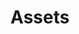 ---
title: Assets
longTitle: 'Assets'
tags:
- gccommon
broaderTerm:
- "[[Crown assets Property Investments Securities Capit]]"
relatedTerm:
- "[[Divestiture]]"
---